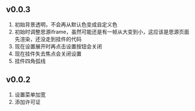 ## v0.0.3
1. 初始背景透明，不会再从默认色变成自定义色
2. 初始时调整思源iframe，虽然可能还是有一帧从大变到小，这应该是思源页面先渲染，还没走到挂件的代码
3. 现在设置展开时再点击设置按钮会关闭
4. 现在挂件失去焦点会关闭设置
5. 挂件四角弧线

## v0.0.2
1. 设置菜单加宽
2. 添加许可证
